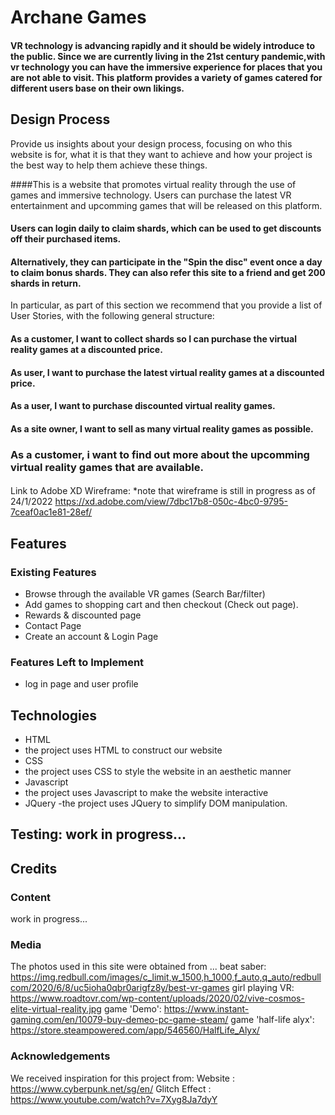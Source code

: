 #  Archane Games
#### VR technology is advancing rapidly and it should be widely introduce to the public. Since we are currently living in the 21st century pandemic,with vr technology you can have the immersive experience for places that you are not able to visit. This platform provides a variety of games catered for different users base on their own likings. 


 

## Design Process

Provide us insights about your design process, focusing on who this website is for, what it is that they want to achieve and how your project is the best way to help them achieve these things.

####This is a website that promotes virtual reality through the use of games and immersive technology. Users can purchase the latest VR entertainment and upcomming games that will be released on this platform.

#### Users can login daily to claim shards, which can be used to get discounts off their purchased items. 
#### Alternatively, they can participate in the "Spin the disc" event once a day to claim bonus shards. They can also refer this site to a friend and get 200 shards in return.



In particular, as part of this section we recommend that you provide a list of User Stories, with the following general structure:
#### As a customer, I want to collect shards so I can purchase the virtual reality games at a discounted price.
#### As user, I want to purchase the latest virtual reality games at a discounted price.
#### As a user, I want to purchase discounted virtual reality games.
#### As a site owner, I want to sell as many virtual reality games as possible.
### As a customer, i want to find out more about the upcomming virtual reality games that are available.
####  


Link to Adobe XD Wireframe:
*note that wireframe is still in progress as of 24/1/2022
https://xd.adobe.com/view/7dbc17b8-050c-4bc0-9795-7ceaf0ac1e81-28ef/



## Features
### Existing Features
- Browse through the available VR games (Search Bar/filter)
- Add games to shopping cart and then checkout (Check out page). 
- Rewards & discounted page 
- Contact Page 
- Create an account & Login Page
### Features Left to Implement
- log in page and user profile

## Technologies
- HTML
 - the project uses HTML to construct our website
- CSS
 - the project uses CSS to style the website in an aesthetic manner
- Javascript
 - the project uses Javascript to make the website interactive
- JQuery
 -the project uses JQuery to simplify DOM manipulation.
## Testing: work in progress...

## Credits
### Content
work in progress...
### Media
The photos used in this site were obtained from ...
beat saber:
https://img.redbull.com/images/c_limit,w_1500,h_1000,f_auto,q_auto/redbullcom/2020/6/8/uc5ioha0qbr0arigfz8y/best-vr-games
girl playing VR:
https://www.roadtovr.com/wp-content/uploads/2020/02/vive-cosmos-elite-virtual-reality.jpg 
game 'Demo':
https://www.instant-gaming.com/en/10079-buy-demeo-pc-game-steam/ 
game 'half-life alyx':
https://store.steampowered.com/app/546560/HalfLife_Alyx/ 



### Acknowledgements
We received inspiration for this project from:
Website : https://www.cyberpunk.net/sg/en/
Glitch Effect : https://www.youtube.com/watch?v=7Xyg8Ja7dyY
